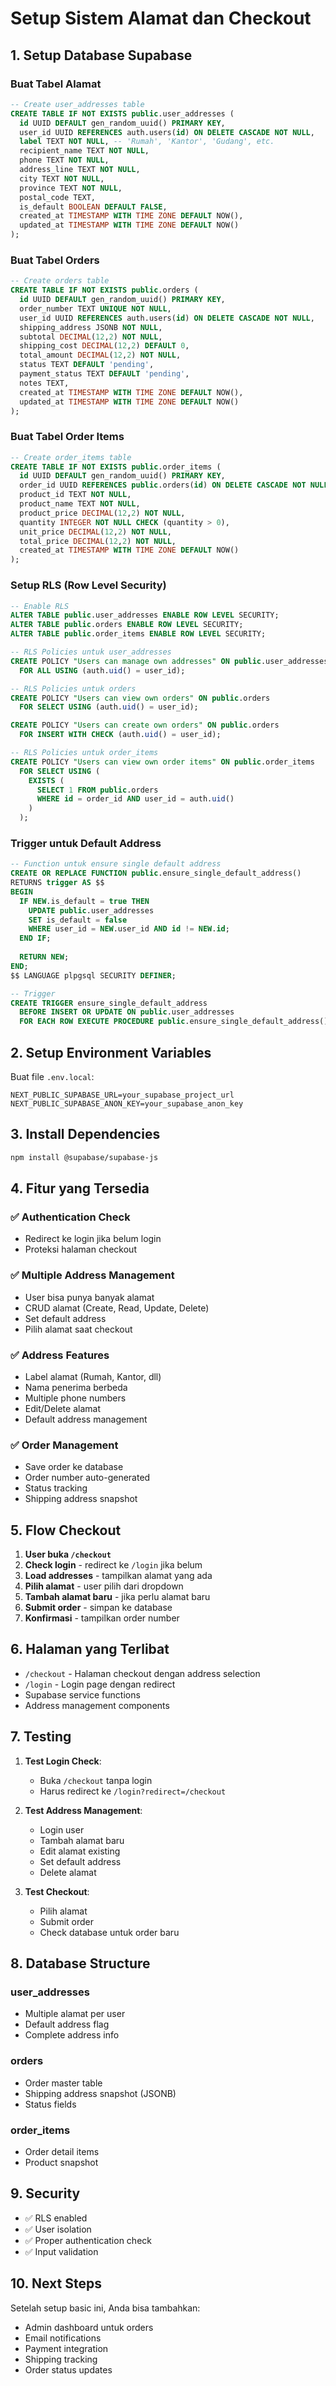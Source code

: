 # Setup Sistem Alamat dan Checkout

## 1. Setup Database Supabase

### Buat Tabel Alamat
```sql
-- Create user_addresses table
CREATE TABLE IF NOT EXISTS public.user_addresses (
  id UUID DEFAULT gen_random_uuid() PRIMARY KEY,
  user_id UUID REFERENCES auth.users(id) ON DELETE CASCADE NOT NULL,
  label TEXT NOT NULL, -- 'Rumah', 'Kantor', 'Gudang', etc.
  recipient_name TEXT NOT NULL,
  phone TEXT NOT NULL,
  address_line TEXT NOT NULL,
  city TEXT NOT NULL,
  province TEXT NOT NULL,
  postal_code TEXT,
  is_default BOOLEAN DEFAULT FALSE,
  created_at TIMESTAMP WITH TIME ZONE DEFAULT NOW(),
  updated_at TIMESTAMP WITH TIME ZONE DEFAULT NOW()
);
```

### Buat Tabel Orders
```sql
-- Create orders table
CREATE TABLE IF NOT EXISTS public.orders (
  id UUID DEFAULT gen_random_uuid() PRIMARY KEY,
  order_number TEXT UNIQUE NOT NULL,
  user_id UUID REFERENCES auth.users(id) ON DELETE CASCADE NOT NULL,
  shipping_address JSONB NOT NULL,
  subtotal DECIMAL(12,2) NOT NULL,
  shipping_cost DECIMAL(12,2) DEFAULT 0,
  total_amount DECIMAL(12,2) NOT NULL,
  status TEXT DEFAULT 'pending',
  payment_status TEXT DEFAULT 'pending',
  notes TEXT,
  created_at TIMESTAMP WITH TIME ZONE DEFAULT NOW(),
  updated_at TIMESTAMP WITH TIME ZONE DEFAULT NOW()
);
```

### Buat Tabel Order Items
```sql
-- Create order_items table
CREATE TABLE IF NOT EXISTS public.order_items (
  id UUID DEFAULT gen_random_uuid() PRIMARY KEY,
  order_id UUID REFERENCES public.orders(id) ON DELETE CASCADE NOT NULL,
  product_id TEXT NOT NULL,
  product_name TEXT NOT NULL,
  product_price DECIMAL(12,2) NOT NULL,
  quantity INTEGER NOT NULL CHECK (quantity > 0),
  unit_price DECIMAL(12,2) NOT NULL,
  total_price DECIMAL(12,2) NOT NULL,
  created_at TIMESTAMP WITH TIME ZONE DEFAULT NOW()
);
```

### Setup RLS (Row Level Security)
```sql
-- Enable RLS
ALTER TABLE public.user_addresses ENABLE ROW LEVEL SECURITY;
ALTER TABLE public.orders ENABLE ROW LEVEL SECURITY;
ALTER TABLE public.order_items ENABLE ROW LEVEL SECURITY;

-- RLS Policies untuk user_addresses
CREATE POLICY "Users can manage own addresses" ON public.user_addresses
  FOR ALL USING (auth.uid() = user_id);

-- RLS Policies untuk orders
CREATE POLICY "Users can view own orders" ON public.orders
  FOR SELECT USING (auth.uid() = user_id);

CREATE POLICY "Users can create own orders" ON public.orders
  FOR INSERT WITH CHECK (auth.uid() = user_id);

-- RLS Policies untuk order_items
CREATE POLICY "Users can view own order items" ON public.order_items
  FOR SELECT USING (
    EXISTS (
      SELECT 1 FROM public.orders 
      WHERE id = order_id AND user_id = auth.uid()
    )
  );
```

### Trigger untuk Default Address
```sql
-- Function untuk ensure single default address
CREATE OR REPLACE FUNCTION public.ensure_single_default_address()
RETURNS trigger AS $$
BEGIN
  IF NEW.is_default = true THEN
    UPDATE public.user_addresses 
    SET is_default = false 
    WHERE user_id = NEW.user_id AND id != NEW.id;
  END IF;
  
  RETURN NEW;
END;
$$ LANGUAGE plpgsql SECURITY DEFINER;

-- Trigger
CREATE TRIGGER ensure_single_default_address
  BEFORE INSERT OR UPDATE ON public.user_addresses
  FOR EACH ROW EXECUTE PROCEDURE public.ensure_single_default_address();
```

## 2. Setup Environment Variables

Buat file `.env.local`:
```
NEXT_PUBLIC_SUPABASE_URL=your_supabase_project_url
NEXT_PUBLIC_SUPABASE_ANON_KEY=your_supabase_anon_key
```

## 3. Install Dependencies

```bash
npm install @supabase/supabase-js
```

## 4. Fitur yang Tersedia

### ✅ Authentication Check
- Redirect ke login jika belum login
- Proteksi halaman checkout

### ✅ Multiple Address Management
- User bisa punya banyak alamat
- CRUD alamat (Create, Read, Update, Delete)
- Set default address
- Pilih alamat saat checkout

### ✅ Address Features
- Label alamat (Rumah, Kantor, dll)
- Nama penerima berbeda
- Multiple phone numbers
- Edit/Delete alamat
- Default address management

### ✅ Order Management
- Save order ke database
- Order number auto-generated
- Status tracking
- Shipping address snapshot

## 5. Flow Checkout

1. **User buka `/checkout`**
2. **Check login** - redirect ke `/login` jika belum
3. **Load addresses** - tampilkan alamat yang ada
4. **Pilih alamat** - user pilih dari dropdown
5. **Tambah alamat baru** - jika perlu alamat baru
6. **Submit order** - simpan ke database
7. **Konfirmasi** - tampilkan order number

## 6. Halaman yang Terlibat

- `/checkout` - Halaman checkout dengan address selection
- `/login` - Login page dengan redirect
- Supabase service functions
- Address management components

## 7. Testing

1. **Test Login Check**:
   - Buka `/checkout` tanpa login
   - Harus redirect ke `/login?redirect=/checkout`

2. **Test Address Management**:
   - Login user
   - Tambah alamat baru
   - Edit alamat existing
   - Set default address
   - Delete alamat

3. **Test Checkout**:
   - Pilih alamat
   - Submit order
   - Check database untuk order baru

## 8. Database Structure

### user_addresses
- Multiple alamat per user
- Default address flag
- Complete address info

### orders
- Order master table
- Shipping address snapshot (JSONB)
- Status fields

### order_items
- Order detail items
- Product snapshot

## 9. Security

- ✅ RLS enabled
- ✅ User isolation
- ✅ Proper authentication check
- ✅ Input validation

## 10. Next Steps

Setelah setup basic ini, Anda bisa tambahkan:
- Admin dashboard untuk orders
- Email notifications
- Payment integration
- Shipping tracking
- Order status updates 